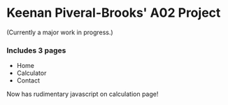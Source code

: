 # Keenan Piveral-Brooks' A02 Project

(Currently a major work in progress.)

### Includes 3 pages
* Home
* Calculator
* Contact

Now has rudimentary javascript on calculation page!